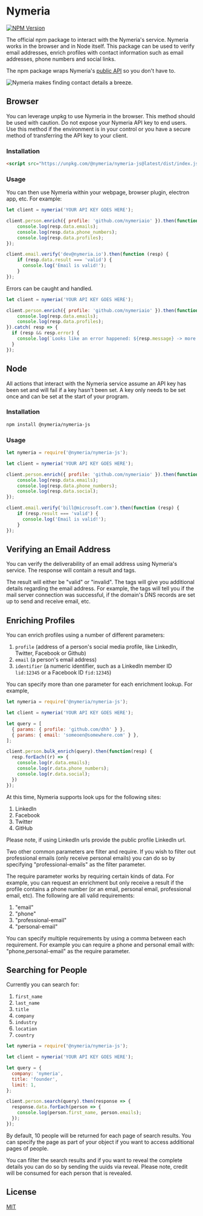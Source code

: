 # Nymeria

[![NPM Version](https://img.shields.io/npm/v/@nymeria/nymeria-js?style=flat-square)](https://www.npmjs.com/package/@nymeria/nymeria-js)

The official npm package to interact with the Nymeria's service. Nymeria
works in the browser and in Node itself. This package can be used to verify
email addresses, enrich profiles with contact information such as email
addresses, phone numbers and social links.

The npm package wraps Nymeria's [public API](https://www.nymeria.io/developers) so you don't have to.

![Nymeria makes finding contact details a breeze.](https://www.nymeria.io/static/images/marquee.png)

## Browser

You can leverage unpkg to use Nymeria in the browser. This method should be
used with caution. Do not expose your Nymeria API key to end users. Use this
method if the environment is in your control or you have a secure method of
transferring the API key to your client.

### Installation

```html
<script src="https://unpkg.com/@nymeria/nymeria-js@latest/dist/index.js"></script>
```

### Usage

You can then use Nymeria within your webpage, browser plugin, electron app, etc. For example:

```javascript
let client = nymeria('YOUR API KEY GOES HERE');

client.person.enrich({ profile: 'github.com/nymeriaio' }).then(function (resp) {
    console.log(resp.data.emails);
    console.log(resp.data.phone_numbers);
    console.log(resp.data.profiles);
});

client.email.verify('dev@nymeria.io').then(function (resp) {
    if (resp.data.result === 'valid') {
      console.log('Email is valid!');
    }
});
```

Errors can be caught and handled. 

```javascript
let client = nymeria('YOUR API KEY GOES HERE');

client.person.enrich({ profile: 'github.com/nymeriaio' }).then(function (resp) {
    console.log(resp.data.emails);
    console.log(resp.data.profiles);
}).catch( resp => {
  if (resp && resp.error) {
    console.log(`Looks like an error happened: ${resp.message} -> more details: ${resp.developers}`)
  }
});
```

## Node

All actions that interact with the Nymeria service assume an API key has been
set and will fail if a key hasn't been set. A key only needs to be set once and
can be set at the start of your program.

### Installation

```bash
npm install @nymeria/nymeria-js
```

### Usage

```javascript
let nymeria = require('@nymeria/nymeria-js');

let client = nymeria('YOUR API KEY GOES HERE');

client.person.enrich({ profile: 'github.com/nymeriaio' }).then(function (resp) {
    console.log(resp.data.emails);
    console.log(resp.data.phone_numbers);
    console.log(resp.data.social);
});

client.email.verify('bill@microsoft.com').then(function (resp) {
    if (resp.result === 'valid') {
      console.log('Email is valid!');
    }
});
```

## Verifying an Email Address

You can verify the deliverability of an email address using Nymeria's service.
The response will contain a result and tags.

The result will either be "valid" or "invalid". The tags will give you
additional details regarding the email address. For example, the tags will tell
you if the mail server connection was successful, if the domain's DNS records
are set up to send and receive email, etc.

## Enriching Profiles

You can enrich profiles using a number of different parameters:

1. `profile` (address of a person's social media profile, like LinkedIn, Twitter, Facebook or Github)
2. `email` (a person's email address)
3. `identifier` (a numeric identifier, such as a LinkedIn member ID `lid:12345` or a Facebook ID `fid:12345`)

You can specify more than one parameter for each enrichment lookup. For
example,

```javascript
let nymeria = require('@nymeria/nymeria-js');

let client = nymeria('YOUR API KEY GOES HERE');

let query = [
  { params: { profile: 'github.com/dhh' } },
  { params: { email: 'someoen@somewhere.com' } },
];

client.person.bulk_enrich(query).then(function(resp) {
  resp.forEach((r) => {
    console.log(r.data.emails);
    console.log(r.data.phone_numbers);
    console.log(r.data.social);
  })
});
```

At this time, Nymeria supports look ups for the following sites:

1. LinkedIn
1. Facebook
1. Twitter
1. GitHub

Please note, if using LinkedIn urls provide the public profile
LinkedIn url.

Two other common parameters are filter and require. If you wish
to filter out professional emails (only receive personal
emails) you can do so by specifying "professional-emails"
as the filter parameter.

The require parameter works by requiring certain kinds of data.
For example, you can request an enrichment but only receive a
result if the profile contains a phone number (or an email,
personal email, professional email, etc). The following are
all valid requirements:

1. "email"
1. "phone"
1. "professional-email"
1. "personal-email"

You can specify multiple requirements by using
a comma between each requirement. For example
you can require a phone and personal email
with: "phone,personal-email" as the require
parameter.

## Searching for People

Currently you can search for:

1. `first_name`
1. `last_name`
1. `title`
1. `company`
1. `industry`
1. `location`
1. `country`

```javascript
let nymeria = require('@nymeria/nymeria-js');

let client = nymeria('YOUR API KEY GOES HERE');

let query = {
  company: 'nymeria',
  title: 'founder',
  limit: 1,
};

client.person.search(query).then(response => {
  response.data.forEach(person => {
    console.log(person.first_name, person.emails);
  });
});
```

By default, 10 people will be returned for
each page of search results. You can
specify the page as part of your object if
you want to access additional pages of
people.

You can filter the search results and if
you want to reveal the complete details you
can do so by sending the uuids via reveal.
Please note, credit will be consumed for
each person that is revealed.

License
-------

[MIT](LICENSE)
